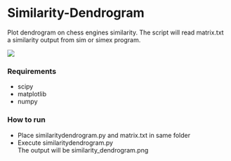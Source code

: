 # Similarity-Dendrogram
Plot dendrogram on chess engines similarity. The script will read matrix.txt a similarity output from sim or simex program.

![](https://i.imgur.com/bPhDkaW.png)

### Requirements
* scipy  
* matplotlib  
* numpy  

### How to run
* Place similaritydendrogram.py and matrix.txt in same folder
* Execute similaritydendrogram.py  
The output will be similarity_dendrogram.png

